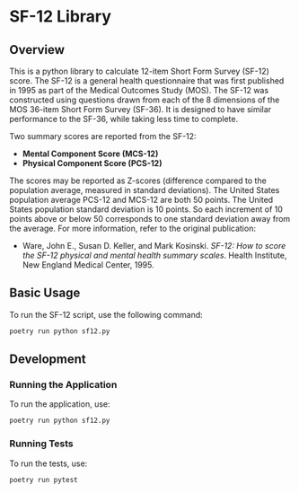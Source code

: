 # SF-12 Library

## Overview

This is a python library to calculate  12-item Short Form Survey (SF-12) score. The SF-12 is a general health questionnaire that was first published in 1995 as part of the Medical Outcomes Study (MOS). The SF-12 was constructed using questions drawn from each of the 8 dimensions of the MOS 36-item Short Form Survey (SF-36). It is designed to have similar performance to the SF-36, while taking less time to complete.

Two summary scores are reported from the SF-12:
- **Mental Component Score (MCS-12)**
- **Physical Component Score (PCS-12)**

The scores may be reported as Z-scores (difference compared to the population average, measured in standard deviations). The United States population average PCS-12 and MCS-12 are both 50 points. The United States population standard deviation is 10 points. So each increment of 10 points above or below 50 corresponds to one standard deviation away from the average. For more information, refer to the original publication:

- Ware, John E., Susan D. Keller, and Mark Kosinski. *SF-12: How to score the SF-12 physical and mental health summary scales*. Health Institute, New England Medical Center, 1995.

## Basic Usage

To run the SF-12 script, use the following command:

```bash
poetry run python sf12.py
```

## Development

### Running the Application

To run the application, use:

```bash
poetry run python sf12.py
```

### Running Tests

To run the tests, use:

```bash
poetry run pytest
```